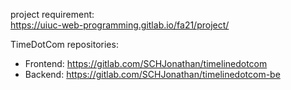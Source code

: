 project requirement:  
https://uiuc-web-programming.gitlab.io/fa21/project/

TimeDotCom repositories:
- Frontend: https://gitlab.com/SCHJonathan/timelinedotcom  
- Backend: https://gitlab.com/SCHJonathan/timelinedotcom-be
